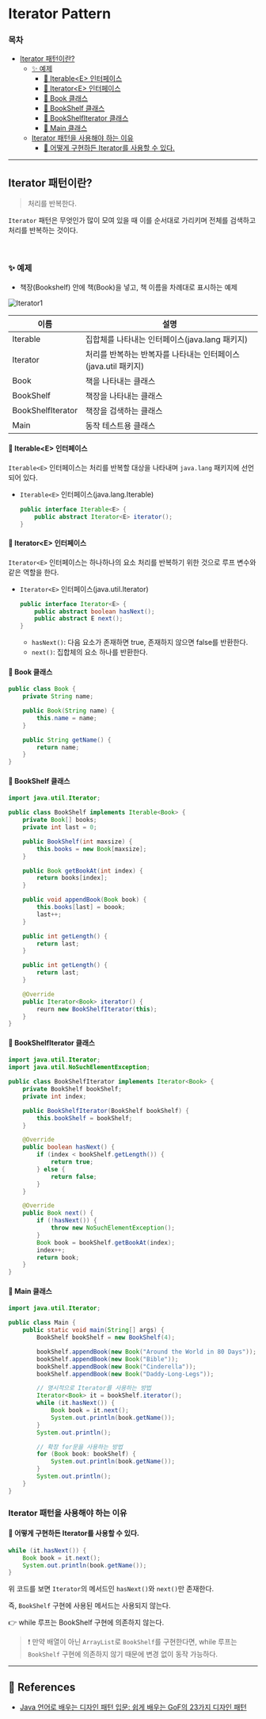 # Iterator Pattern
### 목차
- [Iterator 패턴이란?](#iterator-패턴이란)
    - [✨ 예제](#✨-예제)
        - [📄 Iterable\<E> 인터페이스](#📄-iterablee-인터페이스)
        - [📄 Iterator\<E> 인터페이스](#📄-iteratore-인터페이스)
        - [📄 Book 클래스](#📄-book-클래스)
        - [📄 BookShelf 클래스](#📄-bookshelf-클래스)
        - [📄 BookShelfIterator 클래스](#📄-bookshelfiterator-클래스)
        - [📄 Main 클래스](#📄-main-클래스)
    - [Iterator 패턴을 사용해야 하는 이유](#iterator-패턴을-사용해야-하는-이유)
        - [📌 어떻게 구현하든 Iterator를 사용할 수 있다.](#📌-어떻게-구현하든-iterator를-사용할-수-있다)

----

## Iterator 패턴이란?
> 처리를 반복한다.

`Iterator` 패턴은 무엇인가 많이 모여 있을 때 이를 순서대로 가리키며 전체를 검색하고 처리를 반복하는 것이다.

<br>

### ✨ 예제
- 책장(Bookshelf) 안에 책(Book)을 넣고, 책 이름을 차례대로 표시하는 예제

![Iterator1](images/Iterator-Pattern-1.png)

|이름|설명|
|--|--|
|Iterable<E>|집합체를 나타내는 인터페이스(java.lang 패키지)|
|Iterator<E>|처리를 반복하는 반복자를 나타내는 인터페이스(java.util 패키지)|
|Book|책을 나타내는 클래스|
|BookShelf|책장을 나타내는 클래스|
|BookShelfIterator|책장을 검색하는 클래스|
|Main|동작 테스트용 클래스|

#### 📄 Iterable\<E> 인터페이스
`Iterable<E>` 인터페이스는 처리를 반복할 대상을 나타내며 `java.lang` 패키지에 선언되어 있다.

- `Iterable<E>` 인터페이스(java.lang.Iterable)
    ```java
    public interface Iterable<E> {
        public abstract Iterator<E> iterator();
    }
    ```

#### 📄 Iterator\<E> 인터페이스
`Iterator<E>` 인터페이스는 하나하나의 요소 처리를 반복하기 위한 것으로 루프 변수와 같은 역할을 한다.

- `Iterator<E>` 인터페이스(java.util.Iterator)
    ```java
    public interface Iterator<E> {
        public abstract boolean hasNext();
        public abstract E next();
    }
    ```
    - `hasNext()`: 다음 요소가 존재하면 true, 존재하지 않으면 false를 반환한다.
    - `next()`: 집합체의 요소 하나를 반환한다.

#### 📄 Book 클래스
```java
public class Book {
    private String name;

    public Book(String name) {
        this.name = name;
    }

    public String getName() {
        return name;
    }
}
```

#### 📄 BookShelf 클래스
```java
import java.util.Iterator;

public class BookShelf implements Iterable<Book> {
    private Book[] books;
    private int last = 0;

    public BookShelf(int maxsize) {
        this.books = new Book[maxsize];
    }

    public Book getBookAt(int index) {
        return books[index];
    }

    public void appendBook(Book book) {
        this.books[last] = boook;
        last++;
    }

    public int getLength() {
        return last;
    }

    public int getLength() {
        return last;
    }

    @Override
    public Iterator<Book> iterator() {
        reurn new BookShelfIterator(this);
    }
}
```

#### 📄 BookShelfIterator 클래스
```java
import java.util.Iterator;
import java.util.NoSuchElementException;

public class BookShelfIterator implements Iterator<Book> {
    private BookShelf bookShelf;
    private int index;

    public BookShelfIterator(BookShelf bookShelf) {
        this.bookShelf = bookShelf;
    }

    @Override
    public boolean hasNext() {
        if (index < bookShelf.getLength()) {
            return true;
        } else {
            return false;
        }
    }

    @Override
    public Book next() {
        if (!hasNext()) {
            throw new NoSuchElementException();
        } 
        Book book = bookShelf.getBookAt(index);
        index++;
        return book;
    }
}
```

#### 📄 Main 클래스
```java
import java.util.Iterator;

public class Main {
    public static void main(String[] args) {
        BookShelf bookShelf = new BookShelf(4);

        bookShelf.appendBook(new Book("Around the World in 80 Days"));
        bookShelf.appendBook(new Book("Bible"));
        bookShelf.appendBook(new Book("Cinderella"));
        bookShelf.appendBook(new Book("Daddy-Long-Legs"));

        // 명시적으로 Iterator를 사용하는 방법
        Iterator<Book> it = bookShelf.iterator();
        while (it.hasNext()) {
            Book book = it.next();
            System.out.println(book.getName());
        }
        System.out.println();

        // 확장 for문을 사용하는 방법
        for (Book book: bookShelf) {
            System.out.println(book.getName());
        }
        System.out.println();
    }
}
```

### Iterator 패턴을 사용해야 하는 이유
#### 📌 어떻게 구현하든 Iterator를 사용할 수 있다.
```java
while (it.hasNext()) {
    Book book = it.next();
    System.out.println(book.getName());
}
```
위 코드를 보면 `Iterator`의 메서드인 `hasNext()`와 `next()`만 존재한다.

즉, `BookShelf` 구현에 사용된 메서드는 사용되지 않는다.

👉 while 루프는 BookShelf 구현에 의존하지 않는다.

> ❗ 만약 배열이 아닌 `ArrayList`로 `BookShelf`를 구현한다면, while 루프는 `BookShelf` 구현에 의존하지 않기 때문에 변경 없이 동작 가능하다.

------
## 💎 References
- [Java 언어로 배우는 디자인 패턴 입문: 쉽게 배우는 GoF의 23가지 디자인 패턴](https://product.kyobobook.co.kr/detail/S000200311846)